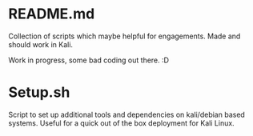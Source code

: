 README.md
=======
Collection of scripts which maybe helpful for engagements.
Made and should work in Kali.

Work in progress, some bad coding out there. :D

Setup.sh
======
Script to set up additional tools and dependencies on kali/debian based systems.
Useful for a quick out of the box deployment for Kali Linux.
